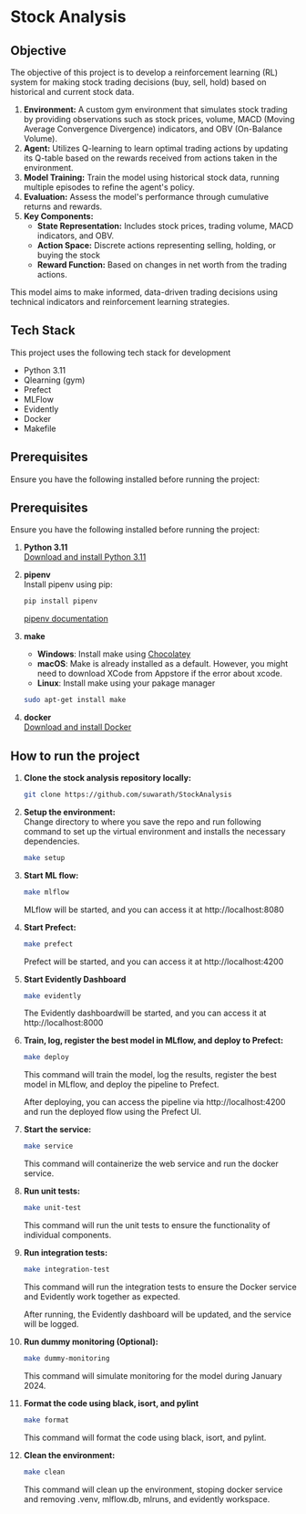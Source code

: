 # Stock Analysis

## Objective
The objective of this project is to develop a reinforcement learning (RL) system for making stock trading decisions (buy, sell, hold) based on historical and current stock data.

1. **Environment:**
   A custom gym environment that simulates stock trading by providing observations such as stock prices, volume, MACD (Moving Average Convergence Divergence) indicators, and OBV (On-Balance Volume).
2. **Agent:**
   Utilizes Q-learning to learn optimal trading actions by updating its Q-table based on the rewards received from actions taken in the environment.
3. **Model Training:**
   Train the model using historical stock data, running multiple episodes to refine the agent's policy.
4. **Evaluation:**
   Assess the model's performance through cumulative returns and rewards.
5. **Key Components:**
   * **State Representation:** Includes stock prices, trading volume, MACD indicators, and OBV.
   * **Action Space:** Discrete actions representing selling, holding, or buying the stock
   * **Reward Function:** Based on changes in net worth from the trading actions.

This model aims to make informed, data-driven trading decisions using technical indicators and reinforcement learning strategies.

## Tech Stack
This project uses the following tech stack for development
* Python 3.11
* Qlearning (gym)
* Prefect
* MLFlow
* Evidently
* Docker
* Makefile

## Prerequisites
Ensure you have the following installed before running the project:
## Prerequisites
Ensure you have the following installed before running the project:

1. **Python 3.11**  
   [Download and install Python 3.11](https://www.python.org/downloads/release/python-3110/)

2. **pipenv**  
   Install pipenv using pip:
   ```sh
   pip install pipenv
   ```
   [pipenv documentation](https://pipenv.pypa.io/en/latest/)

3. **make**
   * **Windows**: Install make using [Chocolatey](https://community.chocolatey.org/packages/make)
   * **macOS**: Make is already installed as a default. However, you might need to download XCode from Appstore if the error about xcode.
   * **Linux**: Install make using your pakage manager  
   ```sh
   sudo apt-get install make
   ```
4. **docker**   
   [Download and install Docker](https://docs.docker.com/get-docker/)

## How to run the project
1. **Clone the stock analysis repository locally:**  
   ```sh
   git clone https://github.com/suwarath/StockAnalysis
   ```

2. **Setup the environment:**   
   Change directory to where you save the repo and run following command to set up the virtual environment and installs the necessary dependencies.
   ```sh
   make setup
   ```

3. **Start ML flow:**
   ```sh
   make mlflow
   ```
   MLflow will be started, and you can access it at http://localhost:8080

4. **Start Prefect:**
   ```sh
   make prefect
   ```
   Prefect will be started, and you can access it at http://localhost:4200

5. **Start Evidently Dashboard**
   ```sh
   make evidently
   ```
   The Evidently dashboardwill be started, and you can access it at http://localhost:8000

6. **Train, log, register the best model in MLflow, and deploy to Prefect:**
   ```sh
   make deploy
   ```
   This command will train the model, log the results, register the best model in MLflow, and deploy the pipeline to Prefect.

   After deploying, you can access the pipeline via http://localhost:4200 and run the deployed flow using the Prefect UI.

7. **Start the service:**
   ```sh
   make service
   ```
   This command will containerize the web service and run the docker service.
   
8. **Run unit tests:**
   ```sh
   make unit-test
   ```
   This command will run the unit tests to ensure the functionality of individual components.
9. **Run integration tests:**
    ```sh
    make integration-test
    ```
    This command will run the integration tests to ensure the Docker service and Evidently work together as expected.
    
    After running, the Evidently dashboard will be updated, and the service will be logged.

10. **Run dummy monitoring (Optional):**
    ```sh
    make dummy-monitoring
    ```
    This command will simulate monitoring for the model during January 2024.
11. **Format the code using black, isort, and pylint**
    ```sh
    make format
    ```
    This command will format the code using black, isort, and pylint.
12. **Clean the environment:**
    ```sh
    make clean
    ```
    This command will clean up the environment, stoping docker service and removing .venv, mlflow.db, mlruns, and evidently workspace.
